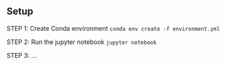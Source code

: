## Setup

STEP 1:
Create Conda environment
`conda env create -f environment.yml`

STEP 2:
Run the jupyter notebook
`jupyter notebook`

STEP 3:
...

